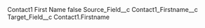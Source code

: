 <?xml version="1.0" encoding="UTF-8"?>
<CustomMetadata xmlns="http://soap.sforce.com/2006/04/metadata" xmlns:xsi="http://www.w3.org/2001/XMLSchema-instance" xmlns:xsd="http://www.w3.org/2001/XMLSchema">
    <label>Contact1 First Name</label>
    <protected>false</protected>
    <values>
        <field>Source_Field__c</field>
        <value xsi:type="xsd:string">Contact1_Firstname__c</value>
    </values>
    <values>
        <field>Target_Field__c</field>
        <value xsi:type="xsd:string">Contact1.Firstname</value>
    </values>
</CustomMetadata>
